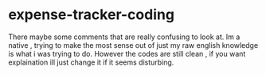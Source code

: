 # expense-tracker-coding
There maybe some comments that are really confusing to look at. Im a native , trying to make the most sense out of just my raw english knowledge is what i was trying to do. However the codes are still clean , if you want explaination ill just change it if it seems disturbing.
